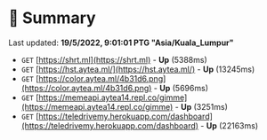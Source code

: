 # 📖 Summary
Last updated: **19/5/2022, 9:01:01 PTG "Asia/Kuala_Lumpur"**

- `GET` [https://shrt.ml](https://shrt.ml) - **Up** (5388ms)
- `GET` [https://hst.aytea.ml/](https://hst.aytea.ml/) - **Up** (13245ms)
- `GET` [https://color.aytea.ml/4b31d6.png](https://color.aytea.ml/4b31d6.png) - **Up** (5696ms)
- `GET` [https://memeapi.aytea14.repl.co/gimme](https://memeapi.aytea14.repl.co/gimme) - **Up** (3251ms)
- `GET` [https://teledrivemy.herokuapp.com/dashboard](https://teledrivemy.herokuapp.com/dashboard) - **Up** (22163ms)
